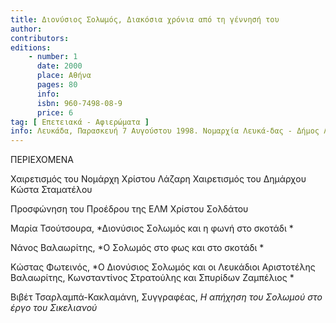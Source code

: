 ```yaml
---
title: Διονύσιος Σολωμός, Διακόσια χρόνια από τη γέννησή του
author: 
contributors: 
editions: 
    - number: 1
      date: 2000
      place: Αθήνα
      pages: 80
      info: 
      isbn: 960-7498-08-9
      price: 6
tag: [ Επετειακά - Αφιερώματα ]
info: Λευκάδα, Παρασκευή 7 Αυγούστου 1998. Νομαρχία Λευκά-δας - Δήμος Λευκάδας - Εταιρεία Λευκαδικών Μελετών
---
```


ΠΕΡΙΕΧΟΜΕΝΑ

Χαιρετισμός του Νομάρχη Χρίστου Λάζαρη Χαιρετισμός του Δημάρχου Κώστα Σταματέλου

Προσφώνηση του Προέδρου της ΕΛΜ Χρίστου Σολδάτου

Μαρία Τσούτσουρα, *Διονύσιος Σολωμός και η φωνή στο σκοτάδι *

Νάνος Βαλαωρίτης, *Ο Σολωμός στο φως και στο σκοτάδι *

Κώστας Φωτεινός, *Ο Διονύσιος Σολωμός και οι Λευκάδιοι Αριστοτέλης Βαλαωρίτης, Κωνσταντίνος Στρατούλης και Σπυρίδων Ζαμπέλιος *

Βιβέτ Τσαρλαμπά-Κακλαμάνη, Συγγραφέας, *Η απήχηση του Σολωμού στο έργο του Σικελιανού*
